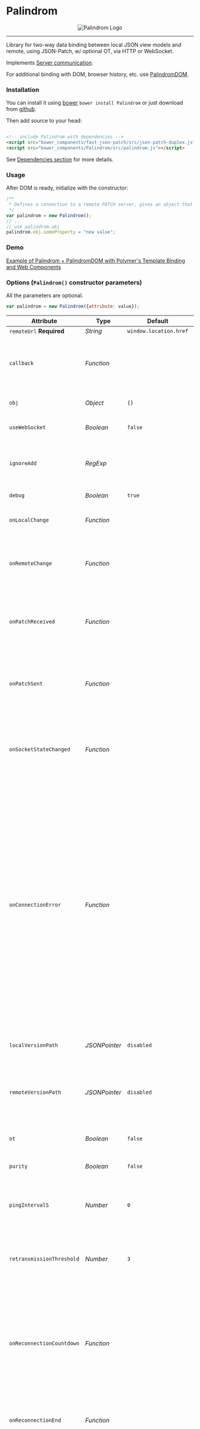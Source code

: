# Palindrom
<p align="center">
  <img alt="Palindrom Logo" src="https://cloud.githubusercontent.com/assets/17054134/23406359/e2690c08-fdbe-11e6-8880-c23dc771f899.png">
</p> 

---

Library for two-way data binding between local JSON view models and remote, using JSON-Patch, w/ optional OT, via HTTP or WebSocket.

Implements [Server communication](https://github.com/Starcounter-Jack/PuppetJs/wiki/Server-communication).

For additional binding with DOM, browser history, etc. use [PalindromDOM](#PalindromDOM).

### Installation

You can install it using [bower](http://bower.io/) `bower install Palindrom` or just download from [github](https://github.com/Palindrom/Palindrom).

Then add source to your head:

```html

<!-- include Palindrom with dependencies -->
<script src="bower_components/fast-json-patch/src/json-patch-duplex.js"></script>
<script src="bower_components/Palindrom/src/palindrom.js"></script>
```
See [Dependencies section](https://github.com/Palindrom/Palindrom#dependencies) for more details.

### Usage

After DOM is ready, initialize with the constructor:

```javascript
/**
 * Defines a connection to a remote PATCH server, gives an object that is persistent between browser and server
 */
var palindrom = new Palindrom();
// ..
// use palindrom.obj
palindrom.obj.someProperty = "new value";
```

### Demo

[Example of Palindrom + PalindromDOM with Polymer's Template Binding and Web Components](http://Palindrom.github.io/Palindrom/lab/polymer/index.html)

### Options (`Palindrom()` constructor parameters)
All the parameters are optional.
```javascript
var palindrom = new Palindrom({attribute: value});
```

Attribute              | Type          | Default                | Description
---                    | ---           | ---                    | ---
`remoteUrl` **Required**            | *String*      | `window.location.href` | PATCH server URL
`callback`             | *Function*    |                        | Called after initial state object is received from the server (NOT necessarily after WS connection was established)
`obj`                  | *Object*      | `{}`                   | object where the parsed JSON data will be inserted
`useWebSocket`         | *Boolean*     | `false`                | Set to `true` to enable WebSocket support
`ignoreAdd`            | *RegExp*      |                        | Regular Expression for `add` operations to be ignored (tested against JSON Pointer in JSON Patch)
`debug`                | *Boolean*     | `true`                 | Toggle debugging mode
`onLocalChange`        | *Function*    |                        | Helper callback triggered each time a change is observed locally
`onRemoteChange`       | *Function*    |                        | Deprecated, please use patch-applied event. Helper callback triggered each time a remote patch is applied.
`onPatchReceived`      | *Function*    |                        | Helper callback triggered each time a JSON-patch is received, accepts three parameters: (*String* `data`, *String* `url`, *String*, `method`)
`onPatchSent`          | *Function*    |                        | Helper callback triggered each time a JSON-patch is sent, accepts two parameters: (*String* `data`, *String* `url`, *String*, `method`)
`onSocketStateChanged` | *Function*    |                        | Helper callback triggered when socket state changes, accepts next parameters: (*int* `state`, *String* `url`, *String* `data`, *int* `code`, *String* `reason`)
`onConnectionError`    | *Function*    |                        | Helper callback triggered when socket connection closed, socket connection failed to establish, http requiest failed. Accepts next parameters: (*Object* `data`, *String* `url`, *String*, `method`). The data object contains the following properties: *String* `statusText` (HTTP response status code reason phrase or WebSocket error title), *String* `statusCode` (HTTP response status code or WS error code), *Number* `readyState`, *String* `url`, *String* `reason` (HTTP error response body or WebSocket disconnection reason message)
`localVersionPath`     | *JSONPointer* | `disabled`             | local version path, set it to enable Versioned JSON Patch communication
`remoteVersionPath`    | *JSONPointer* | `disabled`             | remote version path, set it (and `localVersionPath`) to enable Versioned JSON Patch communication
`ot`                   | *Boolean*     | `false`                | `true` to enable OT (requires `localVersionPath` and `remoteVersionPath`)
`purity`               | *Boolean*     | `false`                | `true` to enable purist mode of OT
`pingIntervalS`        | *Number*      | `0`                    | Palindrom will generate heartbeats every `pingIntervalS` seconds if no activity is detected. `0` - disable heartbeat
`retransmissionThreshold`| *Number*    | `3`                    | After server reports this number of messages missing, we start retransmission
`onReconnectionCountdown`| *Function*  |                        | Triggered when palindrom detected connection problem and reconnection is scheduled. Accepts number of milliseconds to scheduled reconnection. Called every second until countdown reaches 0 (inclusive)
`onReconnectionEnd`    | *Function*    |                        | Triggered when palindrom successfully reconnected
`jsonpatch`            | *Object*      | `window.jsonpatch`       | The provider object for jsonpatch apply, validate, observe and unobserve. By default assumes Starcounter-Jack/JSON-Patch library available in global `jsonpatch` variable.

most of them are accessible also in runtime:

#### Properties

```javascript
palindrom.property
```
Attribute             | Type       | Default                | Description
---                   | ---        | ---                    | ---
`remoteUrl`           | *String*   | `window.location.href` | See above
`obj`                 | *Object*   | `{}`                   | See above
`useWebSocket`        | *Boolean*  | `false`                | See above
`ignoreAdd`           | *RegExp*   |                        | See above
`debug`               | *Boolean*  | `true`                 | See above
`onRemoteChange`      | *Function* |                        | See above
`onPatchReceived`     | *Function* |                        | See above
`onSocketStateChanged`| *Function* |                        | See above
`onPatchSent`         | *Function* |                        | See above
`onConnectionError`   | *Function* |                        | See above


### Binding object once is ready (`callback`)
To bind object where you need once it will be fetched from remote you can use define `callback` in constructor:
```javascript
var palindrom = new Palindrom({callback: function (obj) {
  document.getElementById('test').model = obj;
}});
```

### Sending client changes to remote

Palindrom detects changes to the observed object in real time. So after
```javascript
palindrom.obj.some="change";
```
The JSON Patch request will be send to the remote.

### Two-way data binding frameworks

Palindrom works superbly with with frameworks that allow for two-way data binding, such as Polymer and Angular. These frameworks have the ability to bind an `<input>` element to a JavaScript data model in a way that the object updates after each keystroke. In consequence, Palindrom sends a patch the server after each keystroke.

If you want to opt-out from such behavior, you need to force your framework to update the data model after the element is unfocused (`blur` event). Depending on the framework:

- In Polymer 0.5 it is only possible with a Custom Element that extends the native `<input>`, similarly but not exactly how [`core-input`](https://github.com/Polymer/core-input/blob/master/core-input.html) is dome
- In Polymer 0.9+, use built-in `<input value="{{bindValue::blur}}">`
- In Angular 1.3+, use built-in `<input type="text" ng-model="name" ng-model-options="{updateOn: 'blur'}" />`

### Generating patches based on local changes

Palindrom automatically observes local changes. This is implemented by dirty checking, triggered in event listeners for typical browser events (`mousedown`, `mouseup`, etc). It is done by the JSON-Patch library ([source](https://github.com/Starcounter-Jack/JSON-Patch/blob/master/src/json-patch-duplex.ts#L352-L354)).

To generate patches for changes made in code, you need to either simulate a browser event (recommended):

```js
var clickEvent = document.createEvent('MouseEvents');
clickEvent.initEvent("mouseup", true, true);
window.dispatchEvent(clickEvent);
```

Or use a low level API exposed by the JSON-Patch library, provided that you have a reference the Palindrom instance:

```js
jsonpatch.generate(palindrom.observer);
```

Future versions of Palindrom may contain a high level API for generating patches. Please follow the issue [#29](https://github.com/Palindrom/Palindrom/issues/29) to know more.

### Ignoring local changes (`ignoreAdd`)

If you want to create a property in the observed object that will remain local, there is an `ignoreAdd` option and property that
let's you disregard client-side "add" operations in the object using a regular expression. Sample usage:

```javascript
// in constructor
var palindrom = new Palindrom({obj: myObj, ignoreAdd: /\/_.+/});
// or via property
palindrom.ignoreAdd = null;  //undefined or null means that all properties added on client will be sent to server
palindrom.ignoreAdd = /./; //ignore all the "add" operations
palindrom.ignoreAdd = /\/\$.+/; //ignore the "add" operations of properties that start with $
palindrom.ignoreAdd = /\/_.+/; //ignore the "add" operations of properties that start with _
// .. later on any
myObj._somethingNew = 1; // will not be propagated to server
```

### Upgrading to WebSocket (`useWebSocket`)

You can upgrade the communication protocol to use WebSocket by setting `useWebSocket: true` option in Palindrom constructor or you can switch it at any moment by `palindrom.useWebSocket = true`.

WebSocket is a replacement for requests that would be sent using `HTTP PATCH` otherwise. The requests sent over `HTTP GET` (such as link clicks) are not affected.

:bulb: Note that this is an experimental implementation in which the WebSocket upgrade request URL is hardcoded (`__default/wsupgrade/<sessionID>`). In future, it will be replaced with a configurable URL.

Sample:

```javascript
// enable it in constructor
var palindrom = new Palindrom({useWebSocket: true});
// change it later via property
palindrom.useWebSocket = false;
```

### Heartbeat and reconnection

Palindrom will try to detect connection problems and then reconnect to server. If `pingIntervalS` is set it determines maximal time without network activity. When this time passes and no activity has been detected
Palindrom will issue a heartbeat patch (an empty patch, consisting only of version operations).

When connection problem is detected (e.g. there was no response to heartbeat or websocket has been closed) palindrom will schedule reconnection and trigger `onReconnectionCountdown` callback with number of milliseconds
to scheduled reconnection as argument, it will then trigger it every second. When countdown reaches 0 (callback is still called then) palindrom will try to reconnect (using `/reconnect` endpoint) to server. If this reconnection
fails then new reconnection will be scheduled for twice as many seconds (i.e. first it will occur after a seconds, then two seconds, then four, etc.). If reconnection succeeds, `onReconnectionEnd` callback will be triggered
and normal operations will continue.

For successful reconnection, palindrom sends a list of pending patches (those sent, but unconfirmed by server) to `/reconnect` endpoint and accepts a new state (along with version numbers) as a response. It then resets
to this new state and resumes its operations.

### Dependencies

Palindrom is dependent on [Starcounter-Jack/JSON-Patch](https://github.com/Starcounter-Jack/JSON-Patch) to observe changes in local scope, generate patches to be sent to the server and apply changes received from the server.

It also, uses [URL API](http://www.w3.org/TR/url/), if your environment does not support it (IE, Node), you need to use shim, for example [Polymer/URL](https://github.com/Polymer/URL).
```shell
bower install Polymer/URL
```
```html
<script src="bower_components/url/url.js"></script>
```

### Development

#### Local installation of dependencies

In order to develop Palindrom locally we suggest to use [polyserve](https://npmjs.com/polyserve) tool to handle bower paths gently.

1. Install the global NPM modules [bower](http://bower.io/) & [polyserve](https://npmjs.com/polyserve): `npm install -g bower polyserve`
2. Make a local clone of this repo: `git clone git@github.com:Palindrom/Palindrom.git`
3. Go to the directory: `cd Palindrom`
4. Install the local dependencies: `bower install`
5. Start the development server: `polyserve -p 8000`
6. Open the demo: [http://localhost:8000/components/Palindrom/lab/polymer/index.html](http://localhost:8000/components/Palindrom/lab/polymer/index.html)
7. Open the test suite: [http://localhost:8000/components/Palindrom/test/SpecRunner.html](http://localhost:8000/components/Palindrom/test/SpecRunner.html)

#### Minifying

In order to minify it locally you'll need a basic setup.

* Install [Grunt](http://gruntjs.com/):

    ```sh
    $ [sudo] npm install -g grunt-cli
    ```

* Install local dependencies:

    ```sh
    $ npm install
    ```

* To minify project.

    ```sh
    $ grunt uglify
    ```

### Releases

To release new version run
```sh
grunt uglify bump

```

### Testing

Open `test/SpecRunner.html` in your web browser to run Jasmine test suite.

### Changelog

To see the list of recent changes, see [Releases](https://github.com/Palindrom/Palindrom/releases).


PalindromDOM
========

Extension to [Palindrom](#Palindrom) that adds DOM into two-way data binding chain (DOM ↔ local JSON ↔ remote JSON). Client side library that binds data on DOM level, so it integrates nicely with good old JavaScript, WebComponents, or Angular.

Implements [Server communication](https://github.com/Starcounter-Jack/Palindrom/wiki/Server-communication).

### Installation

You can install it using [bower](http://bower.io/) `bower install Palindrom` or just download from [github](https://github.com/Palindrom/Palindrom).

Then add source to your head:

```html
<!-- include Palindrom + PalindromDOM with dependencies -->
<script src="bower_components/fast-json-patch/src/json-patch-duplex.js"></script>
<script src="bower_components/Palindrom/src/palindrom.js"></script>
<script src="bower_components/Palindrom/src/palindrom-dom.js"></script>
```

### Usage

After DOM is ready, initialize with the constructor:

```javascript
/**
 * Defines a connection to a remote PATCH server, gives an object that is persistent between browser and server
 */
var palindrom = new PalindromDOM();
```
Now click, blur, pop/pushstate events may trigger a HTTP PATCH request.

### Demo

[Example with Polymer's Template Binding and Web Components](http://Palindrom.github.io/Palindrom/lab/polymer/index.html)

### Options (`PalindromDOM()` constructor parameters)

PalindromDOM accepts the same option attributes as Palindrom, plus the ones listed below. All the parameters are optional.

```javascript
var palindrom = new PalindromDOM({attribute: value});
```

Attribute           | Type          | Default                | Description
---                 | ---           | ---                    | ---
`listenTo`          | *HTMLElement* | `document.body`        | DOM node, that indicates a root of subtree to listen to events.

most of them are accessible also in runtime:

#### Properties

```javascript
palindrom.property
```
Property   | Type          | Default         | Description
---         | ---           | ---             | ---
`element`   | *HTMLElement* | `document.body` | See `listenTo` above
`listening` | *Boolean*     | `true`          | Is listening on

#### Methods

```javascript
palindrom.method()
```
Attribute   | Type          | Description
---         | ---           | ---
`unlisten`  | *HTMLElement* | Stop listening to DOM events
`listen`    | *HTMLElement* | Start listening to DOM events

### Browser history

Palindrom uses the HTML5 history API to update the URL in the browser address bar to reflect the new page. It also listens to a `popstate` event so it could ask the server for new JSON-Patch to morph the page back to previous state. Due to lack of native `pushstate` event you need to either:
 * call `palindrom.changeState(url)` after your `history.pushState(url)`,
 * call `palindrom.morph(url)` - that will call `pushState` and update palindrom's state for you,
 * trigger `palindrom-redirect-pushstate` with `{url: "/new/url"}` on `window` after your `history.pushState(url)`,
 * or use [`<palindrom-redirect>`](https://github.com/Palindrom/palindrom-redirect) Custom Element that does it for you.

### Development

In order to minify it locally you'll need a basic setup.

* Install [Grunt](http://gruntjs.com/):

    ```sh
    $ [sudo] npm install -g grunt-cli
    ```

* Install local dependencies:

    ```sh
    $ npm install
    ```

* To minify project.

    ```sh
    $ grunt uglify
    ```

### Releases

To release new version run
```sh
grunt uglify bump

```

### Testing

Open `test/SpecRunner.html` in your web browser to run Jasmine test suite.

### Changelog

To see the list of recent changes, see [Releases](https://github.com/Palindrom/Palindrom/releases).

## License

MIT
